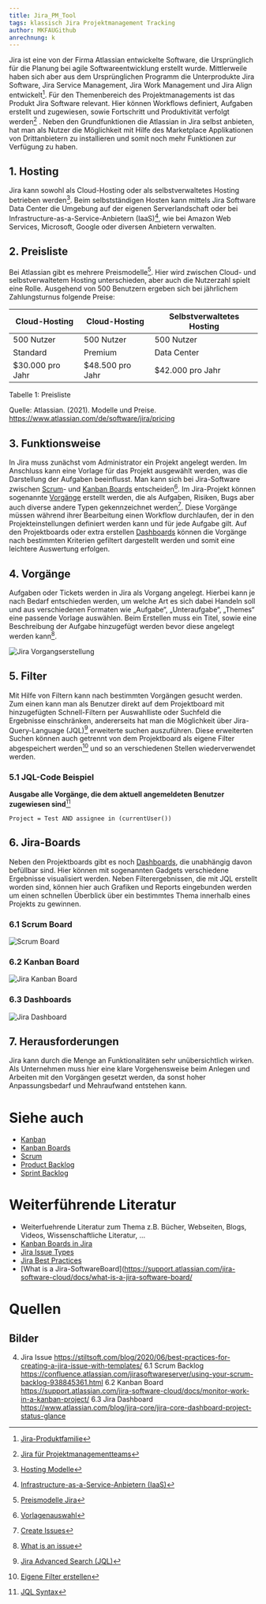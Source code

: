 ```yaml
---
title: Jira_PM_Tool
tags: klassisch Jira Projektmanagement Tracking
author: MKFAUGithub
anrechnung: k
---
```



Jira ist eine von der Firma Atlassian entwickelte Software, die Ursprünglich für die Planung bei agile Softwareentwicklung erstellt wurde. Mittlerweile haben sich aber aus dem Ursprünglichen Programm die Unterprodukte Jira Software, Jira Service Management, Jira Work Management und Jira Align entwickelt[^1].
Für den Themenbereich des Projektmanagements ist das Produkt Jira Software relevant. Hier können Workflows definiert, Aufgaben erstellt und zugewiesen, sowie Fortschritt und Produktivität verfolgt werden[^2] . Neben den Grundfunktionen die Atlassian in Jira selbst anbieten, hat man als Nutzer die Möglichkeit mit Hilfe des Marketplace Applikationen von Drittanbietern zu installieren und somit noch mehr Funktionen zur Verfügung zu haben.

## 1. Hosting
Jira kann sowohl als Cloud-Hosting oder als selbstverwaltetes Hosting betrieben werden[^3]. Beim selbstständigen Hosten kann mittels Jira Software Data Center die Umgebung auf der eigenen Serverlandschaft oder bei Infrastructure-as-a-Service-Anbietern (IaaS)[^4], wie bei Amazon Web Services, Microsoft, Google oder diversen Anbietern verwalten. 

## 2. Preisliste
Bei Atlassian gibt es mehrere Preismodelle[^5]. Hier wird zwischen Cloud- und selbstverwaltetem Hosting unterschieden, aber auch die Nutzerzahl spielt eine Rolle. Ausgehend von 500 Benutzern ergeben sich bei jährlichem Zahlungsturnus folgende Preise: 


| Cloud-Hosting | Cloud-Hosting | Selbstverwaltetes Hosting |
| ------------- | ------------- | -------------|
| 500 Nutzer | 500 Nutzer | 500 Nutzer |
| Standard  | Premium  | Data Center |
| $30.000 pro Jahr  | $48.500 pro Jahr  | $42.000 pro Jahr |

Tabelle 1: Preisliste

Quelle: Atlassian. (2021). Modelle und Preise. https://www.atlassian.com/de/software/jira/pricing

## 3. Funktionsweise
In Jira muss zunächst vom Administrator ein Projekt angelegt werden. Im Anschluss kann eine Vorlage für das Projekt ausgewählt werden, was die Darstellung der Aufgaben beeinflusst. Man kann sich bei Jira-Software zwischen [Scrum](Jira_PM_Tool.md#61-scrum-board)- und [Kanban Boards](Jira_PM_Tool.md#62-kanban-board) entscheiden[^7]. Im Jira-Projekt können sogenannte [Vorgänge](Jira_PM_Tool.md#4-vorgänge) erstellt werden, die als Aufgaben, Risiken, Bugs aber auch diverse andere Typen gekennzeichnet werden[^8]. Diese Vorgänge müssen während ihrer Bearbeitung einen Workflow durchlaufen, der in den Projekteinstellungen definiert werden kann und für jede Aufgabe gilt. Auf den Projektboards oder extra erstellen [Dashboards](Jira_PM_Tool.md#63-dashboards) können die Vorgänge nach bestimmten Kriterien gefiltert dargestellt werden und somit eine leichtere Auswertung erfolgen.

## 4. Vorgänge
Aufgaben oder Tickets werden in Jira als Vorgang angelegt. Hierbei kann je nach Bedarf entschieden werden, um welche Art es sich dabei Handeln soll und aus verschiedenen Formaten wie „Aufgabe“, „Unteraufgabe“, „Themes“ eine passende Vorlage auswählen. Beim Erstellen muss ein Titel, sowie eine Beschreibung der Aufgabe hinzugefügt werden bevor diese angelegt werden kann[^9].

![Jira Vorgangserstellung](Jira_PM_Tool/Jira_Issue.png)

## 5. Filter
Mit Hilfe von Filtern kann nach bestimmten Vorgängen gesucht werden. Zum einen kann man als Benutzer direkt auf dem Projektboard mit hinzugefügten Schnell-Filtern per Auswahlliste oder Suchfeld die Ergebnisse einschränken, andererseits hat man die Möglichkeit über Jira-Query-Language (JQL)[^10] erweiterte suchen auszuführen. Diese erweiterten Suchen können auch getrennt von dem Projektboard als eigene Filter abgespeichert werden[^11] und so an verschiedenen Stellen wiederverwendet werden.

### 5.1 JQL-Code Beispiel
 
**Ausgabe alle Vorgänge, die dem aktuell angemeldeten Benutzer zugewiesen sind**[^12]

```
Project = Test AND assignee in (currentUser()) 
```

## 6. Jira-Boards
Neben den Projektboards gibt es noch [Dashboards](Jira_PM_Tool.md#63-dashboards), die unabhängig davon befüllbar sind. Hier können mit sogenannten Gadgets verschiedene Ergebnisse visualisiert werden. Neben Filterergebnissen, die mit JQL erstellt worden sind, können hier auch Grafiken und Reports eingebunden werden um einen schnellen Überblick über ein bestimmtes Thema innerhalb eines Projekts zu gewinnen.

### 6.1 Scrum Board
![Scrum Board](Jira_PM_Tool/scrum_backlog_full.png)

### 6.2 Kanban Board
![Jira Kanban Board](Jira_PM_Tool/screenshot_JSW_KanbanBoard.png)

### 6.3 Dashboards
![Jira Dashboard](Jira_PM_Tool/jira_dashboard.png)

## 7. Herausforderungen
Jira kann durch die Menge an Funktionalitäten sehr unübersichtlich wirken. Als Unternehmen muss hier eine klare Vorgehensweise beim Anlegen und Arbeiten mit den Vorgängen gesetzt werden, da sonst hoher Anpassungsbedarf und Mehraufwand entstehen kann. 

# Siehe auch

* [Kanban](https://github.com/ManagingProjectsSuccessfully/ManagingProjectsSuccessfully.github.io/blob/main/kb/Kanban.md)
* [Kanban Boards](https://github.com/ManagingProjectsSuccessfully/ManagingProjectsSuccessfully.github.io/blob/main/kb/Kanban_Boards.md)
* [Scrum](https://github.com/ManagingProjectsSuccessfully/ManagingProjectsSuccessfully.github.io/blob/main/kb/SCRUM.md)
* [Product Backlog](https://github.com/ManagingProjectsSuccessfully/ManagingProjectsSuccessfully.github.io/blob/main/kb/Product_Backlog.md)
* [Sprint Backlog](https://github.com/ManagingProjectsSuccessfully/ManagingProjectsSuccessfully.github.io/blob/main/kb/Sprint_Backlog.md)

# Weiterführende Literatur

* Weiterfuehrende Literatur zum Thema z.B. Bücher, Webseiten, Blogs, Videos, Wissenschaftliche Literatur, ...
* [Kanban Boards in Jira](https://support.atlassian.com/jira-software-cloud/docs/monitor-work-in-a-kanban-project/)
* [Jira Issue Types](https://support.atlassian.com/jira-cloud-administration/docs/what-are-issue-types/)
* [Jira Best Practices](https://www.atlassian.com/de/software/jira/guides/getting-started/best-practices)
* [What is a Jira-SoftwareBoard](https://support.atlassian.com/jira-software-cloud/docs/what-is-a-jira-software-board/

# Quellen

[^1]: [Jira-Produktfamilie](https://www.atlassian.com/de/software/jira/guides/getting-started/overview#about-the-jira-platform)
[^2]: [Jira für Projektmanagementteams](https://www.atlassian.com/de/software/jira/guides/use-cases/what-is-jira-used-for#jira-for-project-management-teams)
[^3]: [Hosting Modelle](https://www.atlassian.com/migration/assess/compare-cloud-data-center)
[^4]: [Infrastructure-as-a-Service-Anbietern (IaaS)](https://azure.microsoft.com/en-us/overview/what-is-iaas/)
[^5]: [Preismodelle Jira](https://www.atlassian.com/de/software/jira/pricing)
[^6]: [Create a Project](https://www.atlassian.com/de/software/jira/guides/getting-started/basics#step-1-create-a-project)
[^7]: [Vorlagenauswahl](https://www.atlassian.com/de/software/jira/guides/getting-started/basics#step-2-pick-a-template)
[^8]: [Create Issues](https://support.atlassian.com/jira-software-cloud/docs/create-an-issue-and-a-sub-task/)
[^9]: [What is an issue](https://support.atlassian.com/jira-software-cloud/docs/what-is-an-issue/)
[^10]: [Jira Advanced Search (JQL)](https://support.atlassian.com/jira-software-cloud/docs/save-your-search-as-a-filter/)
[^11]: [Eigene Filter erstellen](https://support.atlassian.com/jira-software-cloud/docs/save-your-search-as-a-filter/)
[^12]: [JQL Syntax](https://www.atlassian.com/software/jira/guides/expand-jira/jql#jql-syntax)
[^13]: [What is a Jira Dashboard](https://support.atlassian.com/jira-work-management/docs/what-is-a-jira-dashboard/)


## Bilder
 4. Jira Issue https://stiltsoft.com/blog/2020/06/best-practices-for-creating-a-jira-issue-with-templates/
 6.1 Scrum Backlog https://confluence.atlassian.com/jirasoftwareserver/using-your-scrum-backlog-938845361.html
 6.2 Kanban Board https://support.atlassian.com/jira-software-cloud/docs/monitor-work-in-a-kanban-project/
 6.3 Jira Dashboard https://www.atlassian.com/blog/jira-core/jira-core-dashboard-project-status-glance

 

